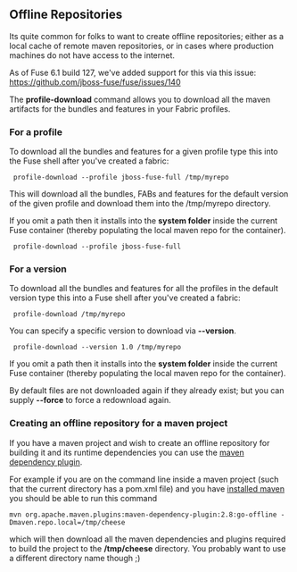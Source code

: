 ## Offline Repositories

Its quite common for folks to want to create offline repositories; either as a local cache of remote maven repositories, or in cases where production machines do not have access to the internet.

As of Fuse 6.1 build 127, we've added support for this via this issue: https://github.com/jboss-fuse/fuse/issues/140

The **profile-download** command allows you to download all the maven artifacts for the bundles and features in your Fabric profiles.

### For a profile

To download all the bundles and features for a given profile type this into the Fuse shell after you've created a fabric:

     profile-download --profile jboss-fuse-full /tmp/myrepo

This will download all the bundles, FABs and features for the default version of the given profile and download them into the /tmp/myrepo directory.

If you omit a path then it installs into the **system folder** inside the current Fuse container (thereby populating the local maven repo for the container).

     profile-download --profile jboss-fuse-full

### For a version

To download all the bundles and features for all the profiles in the default version type this into a Fuse shell after you've created a fabric:

     profile-download /tmp/myrepo

You can specify a specific version to download via **--version**.

     profile-download --version 1.0 /tmp/myrepo

If you omit a path then it installs into the **system folder** inside the current Fuse container (thereby populating the local maven repo for the container).


By default files are not downloaded again if they already exist; but you can supply **--force** to force a redownload again.

### Creating an offline repository for a maven project

If you have a maven project and wish to create an offline repository for building it and its runtime dependencies you can use the [maven dependency plugin](http://maven.apache.org/plugins/maven-dependency-plugin/go-offline-mojo.html).

For example if you are on the command line inside a maven project (such that the current directory has a pom.xml file) and you have [installed maven](http://maven.apache.org/download.cgi#Installation) you should be able to run this command

    mvn org.apache.maven.plugins:maven-dependency-plugin:2.8:go-offline -Dmaven.repo.local=/tmp/cheese

which will then download all the maven dependencies and plugins required to build the project to the **/tmp/cheese** directory. You probably want to use a different directory name though ;)